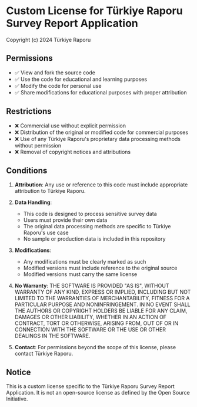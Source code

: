 # Custom License for Türkiye Raporu Survey Report Application

Copyright (c) 2024 Türkiye Raporu

## Permissions
- ✅ View and fork the source code
- ✅ Use the code for educational and learning purposes
- ✅ Modify the code for personal use
- ✅ Share modifications for educational purposes with proper attribution

## Restrictions
- ❌ Commercial use without explicit permission
- ❌ Distribution of the original or modified code for commercial purposes
- ❌ Use of any Türkiye Raporu's proprietary data processing methods without permission
- ❌ Removal of copyright notices and attributions

## Conditions
1. **Attribution**: Any use or reference to this code must include appropriate attribution to Türkiye Raporu.

2. **Data Handling**:
   - This code is designed to process sensitive survey data
   - Users must provide their own data
   - The original data processing methods are specific to Türkiye Raporu's use case
   - No sample or production data is included in this repository

3. **Modifications**:
   - Any modifications must be clearly marked as such
   - Modified versions must include reference to the original source
   - Modified versions must carry the same license

4. **No Warranty**:
   THE SOFTWARE IS PROVIDED "AS IS", WITHOUT WARRANTY OF ANY KIND, EXPRESS OR IMPLIED, INCLUDING BUT NOT LIMITED TO THE WARRANTIES OF MERCHANTABILITY, FITNESS FOR A PARTICULAR PURPOSE AND NONINFRINGEMENT. IN NO EVENT SHALL THE AUTHORS OR COPYRIGHT HOLDERS BE LIABLE FOR ANY CLAIM, DAMAGES OR OTHER LIABILITY, WHETHER IN AN ACTION OF CONTRACT, TORT OR OTHERWISE, ARISING FROM, OUT OF OR IN CONNECTION WITH THE SOFTWARE OR THE USE OR OTHER DEALINGS IN THE SOFTWARE.

5. **Contact**:
   For permissions beyond the scope of this license, please contact Türkiye Raporu.

## Notice
This is a custom license specific to the Türkiye Raporu Survey Report Application. It is not an open-source license as defined by the Open Source Initiative. 